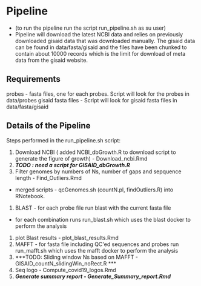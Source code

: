 # Pipeline 
* (to run the pipeline run the script run_pipeline.sh as su user)
* Pipeline will download the latest NCBI data and relies on previously downloaded gisaid data that was downloaded manually.  The gisaid data can be found in data/fasta/gisaid and the files have been chunked to contain about 10000 records which is the limit for download of meta data from the gisaid website.  

## Requirements
probes - fasta files, one for each probes.  Script will look for the probes in data/probes
gisaid fasta files - Script will look for gisaid fasta files in data/fasta/gisaid

## Details of the Pipeline
Steps performed in the run_pipeline.sh script:
1. Download NCBI ( added NCBI_dbGrowth.R to download script to generate the figure of growth) - Download_ncbi.Rmd
1. ***TODO : need a script for GISAID_dbGrowth.R***
1. Filter genomes by numbers of Ns, number of gaps and sepquence length - Find_Outliers.Rmd
  * merged scripts - qcGenomes.sh (countN.pl, findOutliers.R) into RNotebook.
1. BLAST - for each probe file run blast with the current fasta file
  * for each combination runs run_blast.sh which uses the blast docker to perform the analysis
1. plot Blast results - plot_blast_results.Rmd
1. MAFFT - for fasta file including QC'ed sequences and probes run run_mafft.sh which uses the mafft docker to perform the analysis 
1. ***TODO: Sliding window Ns based on MAFFT - GISAID_countN_slidingWin_noRect.R ***
1. Seq logo - Compute_covid19_logos.Rmd
1. ***Generate summary report - Generate_Summary_report.Rmd*** 
